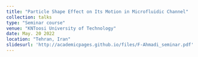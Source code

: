 ```yaml
---
title: "Particle Shape Effect on Its Motion in Microfluidic Channel"
collection: talks
type: "Seminar course"
venue: "KNToosi University of Technology"
date: May. 20 2022
location: "Tehran, Iran"
slidesurl: 'http://academicpages.github.io/files/F-Ahmadi_seminar.pdf'
---
```

